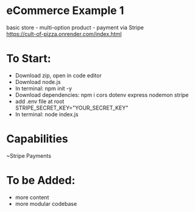 # eCommerce Example 1
basic store - multi-option product - payment via Stripe <br>
https://cult-of-pizza.onrender.com/index.html

# To Start: <br>
* Download zip, open in code editor
* Download node.js
* In terminal: npm init -y
* Download dependencies: npm i cors dotenv express nodemon stripe
* add .env file at root <br>
STRIPE_SECRET_KEY="YOUR_SECRET_KEY" <br>
* In terminal: node index.js

# Capabilities <br>
~Stripe Payments <br>

# To be Added: <br>
* more content
* more modular codebase